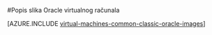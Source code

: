 <properties
  pageTitle="Popis slika Oracle VM | Microsoft Azure"
  description="Dobiti popis Oracle slike u galeriji Azure i Saznajte kako stvoriti programa Oracle virtualnog računala."
  services="virtual-machines-windows"
  documentationCenter=""
  authors="rickstercdn"
  manager="timlt"
  editor=""
  tags="azure-service-management, azure-resource-manager"/>

<tags
  ms.service="virtual-machines-windows"
  ms.devlang="na"
  ms.topic="article"
  ms.tgt_pltfrm="vm-windows"
  ms.workload="infrastructure-services"
  ms.date="09/06/2016"
  ms.author="rclaus" />

#<a name="list-of-oracle-virtual-machine-images"></a>Popis slika Oracle virtualnog računala

[AZURE.INCLUDE [virtual-machines-common-classic-oracle-images](../../includes/virtual-machines-common-classic-oracle-images.md)]
